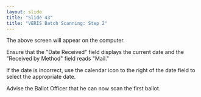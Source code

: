 ```yaml
---
layout: slide
title: "Slide 43"
title: "VERIS Batch Scanning: Step 2"
---
```


The above screen will appear on the computer.

Ensure that the "Date Received" field displays the current date and the "Received by Method" field reads "Mail."

If the date is incorrect, use the calendar icon to the right of the date field to select the appropriate date.

Advise the Ballot Officer that he can now scan the first ballot.